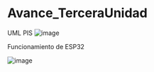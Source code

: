# Avance_TerceraUnidad


UML PIS 
![image](https://github.com/user-attachments/assets/020ed0c4-06e9-4a9e-9af3-fbf38a4e0c1e)

Funcionamiento de ESP32

![image](https://github.com/user-attachments/assets/f9827f7a-53e2-46ea-8dad-66dd3c7b905d)
